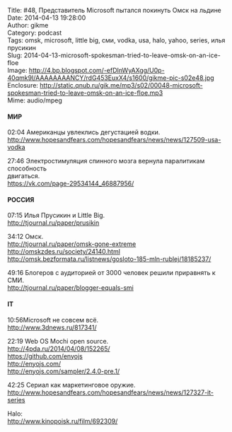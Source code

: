 Title: #48, Представитель Microsoft пытался покинуть Омск на льдине  
Date: 2014-04-13 19:28:00  
Author: gikme  
Category: podcast  
Tags: omsk, microsoft, little big, сми, vodka, usa, halo, yahoo, series, илья прусикин  
Slug: 2014-04-13-microsoft-spokesman-tried-to-leave-omsk-on-an-ice-floe  
Image: http://4.bp.blogspot.com/-efDInWyAXgg/U0p-40qmk9I/AAAAAAAANCY/rdG453EuxX4/s1600/gikme-pic-s02e48.jpg  
Enclosure: http://static.qnub.ru/gik.me/mp3/s02/00048-microsoft-spokesman-tried-to-leave-omsk-on-an-ice-floe.mp3  
Mime: audio/mpeg

#### МИР

02:04 Американцы увлеклись дегустацией водки.  
<http://www.hopesandfears.com/hopesandfears/news/news/127509-usa-vodka>

27:46 Электростимуляция спинного мозга вернула паралитикам способность  
двигаться.  
<https://vk.com/page-29534144_46887956/>

#### РОССИЯ

07:15 Илья Прусикин и Little Big.  
<http://tjournal.ru/paper/prusikin>

34:12 Омск.  
<http://tjournal.ru/paper/omsk-gone-extreme>  
<http://omskzdes.ru/society/24140.html>  
<http://omsk.bezformata.ru/listnews/gosloto-185-mln-rublej/18185237/>

49:16 Блогеров с аудиторией от 3000 человек решили приравнять к СМИ.  
<http://tjournal.ru/paper/blogger-equals-smi>

#### IT

10:56Microsoft не совсем всё.  
<http://www.3dnews.ru/817341/>

22:19 Web OS Mochi open source.  
<http://4pda.ru/2014/04/08/152265/>  
<https://github.com/enyojs>  
<http://enyojs.com/>  
<http://enyojs.com/sampler/2.4.0-pre.1/>

42:25 Сериал как маркетинговое оружие.  
<http://www.hopesandfears.com/hopesandfears/news/news/127327-it-series>

Halo:   
<http://www.kinopoisk.ru/film/692309/>

